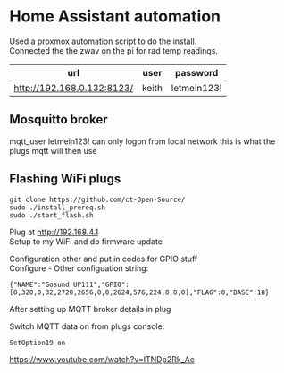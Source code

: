 # Home Assistant automation

Used a proxmox automation script to do the install.  
Connected the the zwav on the pi for rad temp readings.

url | user | password
---|---|---|
http://192.168.0.132:8123/ | keith | letmein123!  


##  Mosquitto broker

mqtt_user letmein123! can only logon from local network
this is what the plugs mqtt will then use

## Flashing WiFi plugs
```
git clone https://github.com/ct-Open-Source/
sudo ./install_prereq.sh
sudo ./start_flash.sh
```
Plug at http://192.168.4.1  
Setup to my WiFi and do firmware update  

Configuration other and put in codes for GPIO stuff  
Configure - Other configuation string:  
```
{"NAME":"Gosund UP111","GPIO":[0,320,0,32,2720,2656,0,0,2624,576,224,0,0,0],"FLAG":0,"BASE":18}
```

After setting up MQTT broker details in plug

Switch MQTT data on from plugs console:  
```
SetOption19 on
```

https://www.youtube.com/watch?v=ITNDp2Rk_Ac